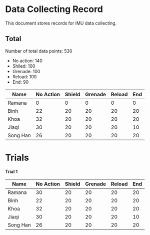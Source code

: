 # Data Collecting Record

This document stores records for IMU data collecting. 

## Total

Number of total data points: 530
- No action: 140
- Shiled: 100
- Grenade: 100
- Reload: 100
- End: 90

Name | No Action | Shield | Grenade | Reload | End
--- | --- | --- | --- |--- |---
Ramana   |0|0|0|0|0
Binh     |22|20|20|20|20
Khoa     |32|20|20|20|20
Jiaqi    |30|20|20|20|10
Song Han |26|20|20|20|20

# Trials

**Trial 1**

Name | No Action | Shield | Grenade | Reload | End
--- | --- | --- | --- |--- |---
Ramana   |30|20|20|20|20
Binh     |22|20|20|20|20
Khoa     |32|20|20|20|20
Jiaqi    |30|20|20|20|10
Song Han |26|20|20|20|20



